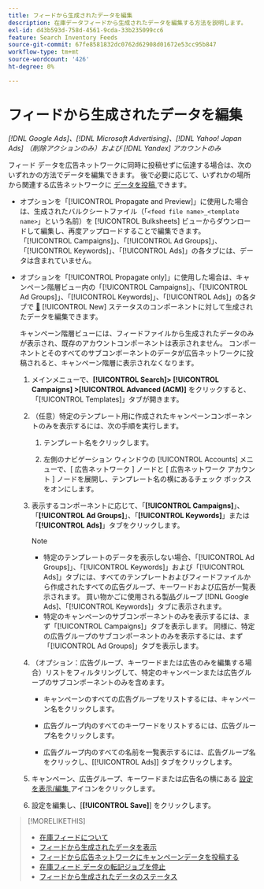 ```yaml
---
title: フィードから生成されたデータを編集
description: 在庫データフィードから生成されたデータを編集する方法を説明します。
exl-id: d43b593d-758d-4561-9cda-33b235099cc6
feature: Search Inventory Feeds
source-git-commit: 67fe8581832dc0762d62908d01672e53cc95b847
workflow-type: tm+mt
source-wordcount: '426'
ht-degree: 0%

---
```


# フィードから生成されたデータを編集

*[!DNL Google Ads]、[!DNL Microsoft Advertising]、[!DNL Yahoo! Japan Ads] （削除アクションのみ）および [!DNL Yandex] アカウントのみ*

フィード データを広告ネットワークに同時に投稿せずに伝達する場合は、次のいずれかの方法でデータを編集できます。 後で必要に応じて、いずれかの場所から関連する広告ネットワークに [ データを投稿 ](propagated-data-post.md) できます。

* オプションを「[!UICONTROL Propagate and Preview]」に使用した場合は、生成されたバルクシートファイル（「`<feed file name>_<template name>`」という名前）を [!UICONTROL Bulksheets] ビューからダウンロードして編集し、再度アップロードすることで編集できます。 「[!UICONTROL Campaigns]」、「[!UICONTROL Ad Groups]」、「[!UICONTROL Keywords]」、「[!UICONTROL Ads]」の各タブには、データは含まれていません。

* オプションを「[!UICONTROL Propagate only]」に使用した場合は、キャンペーン階層ビュー内の「[!UICONTROL Campaigns]」、「[!UICONTROL Ad Groups]」、「[!UICONTROL Keywords]」、「[!UICONTROL Ads]」の各タブで [&#128279;](propagated-data-status.md) [!UICONTROL New] ステータスのコンポーネントに対して生成されたデータを編集できます。

  キャンペーン階層ビューには、フィードファイルから生成されたデータのみが表示され、既存のアカウントコンポーネントは表示されません。 コンポーネントとそのすべてのサブコンポーネントのデータが広告ネットワークに投稿されると、キャンペーン階層に表示されなくなります。

   1. メインメニューで、**[!UICONTROL Search]> [!UICONTROL Campaigns] >[!UICONTROL Advanced (ACM)]** をクリックすると、「[!UICONTROL Templates]」タブが開きます。

   1. （任意）特定のテンプレート用に作成されたキャンペーンコンポーネントのみを表示するには、次の手順を実行します。

      1. テンプレート名をクリックします。

      1. 左側のナビゲーション ウィンドウの [!UICONTROL Accounts] メニューで、[ 広告ネットワーク ] ノードと [ 広告ネットワーク アカウント ] ノードを展開し、テンプレート名の横にあるチェック ボックスをオンにします。

   1. 表示するコンポーネントに応じて、「**[!UICONTROL Campaigns]**」、「**[!UICONTROL Ad Groups]**」、「**[!UICONTROL Keywords]**」または「**[!UICONTROL Ads]**」タブをクリックします。

      >[!NOTE]
      >
      >* 特定のテンプレートのデータを表示しない場合、「[!UICONTROL Ad Groups]」、「[!UICONTROL Keywords]」および「[!UICONTROL Ads]」タブには、すべてのテンプレートおよびフィードファイルから作成されたすべての広告グループ、キーワードおよび広告が一覧表示されます。 買い物かごに使用される製品グループ [!DNL Google Ads]、「[!UICONTROL Keywords]」タブに表示されます。
      >* 特定のキャンペーンのサブコンポーネントのみを表示するには、まず「[!UICONTROL Campaigns]」タブを表示します。 同様に、特定の広告グループのサブコンポーネントのみを表示するには、まず「[!UICONTROL Ad Groups]」タブを表示します。

   1. （オプション：広告グループ、キーワードまたは広告のみを編集する場合）リストをフィルタリングして、特定のキャンペーンまたは広告グループのサブコンポーネントのみを含めます。

      * キャンペーンのすべての広告グループをリストするには、キャンペーン名をクリックします。

      * 広告グループ内のすべてのキーワードをリストするには、広告グループ名をクリックします。

      * 広告グループ内のすべての名前を一覧表示するには、広告グループ名をクリックし、[[!UICONTROL Ads]] タブをクリックします。

   1. キャンペーン、広告グループ、キーワードまたは広告名の横にある [ 設定を表示/編集 ](/help/search-social-commerce/assets/settings.png "設定を表示/編集アイコン") アイコンをクリックします。

   1. 設定を編集し、[**[!UICONTROL Save]**] をクリックします。

>[!MORELIKETHIS]
>
>* [ 在庫フィードについて ](inventory-feeds-about.md)
>* [ フィードから生成されたデータを表示 ](propagated-data-view.md)
>* [ フィードから広告ネットワークにキャンペーンデータを投稿する ](propagated-data-post.md)
>* [ 在庫フィード データの転記ジョブを停止 ](stop-job.md)
>* [ フィードから生成されたデータのステータス ](propagated-data-status.md)
